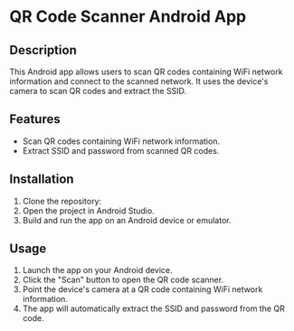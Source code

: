 # QR Code Scanner Android App

## Description
This Android app allows users to scan QR codes containing WiFi network information and connect to the scanned network. It uses the device's camera to scan QR codes and extract the SSID.
## Features
- Scan QR codes containing WiFi network information.
- Extract SSID and password from scanned QR codes.
## Installation
1. Clone the repository:
2. Open the project in Android Studio.
3. Build and run the app on an Android device or emulator.
## Usage
1. Launch the app on your Android device.
2. Click the "Scan" button to open the QR code scanner.
3. Point the device's camera at a QR code containing WiFi network information.
4. The app will automatically extract the SSID and password from the QR code.

